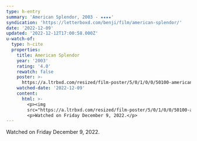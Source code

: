 ```yaml
---
type: h-entry
summary: 'American Splendor, 2003 - ★★★★'
syndication: 'https://letterboxd.com/benji/film/american-splendor/'
date: '2022-12-09'
updated: '2022-12-12T17:00:58.000Z'
u-watch-of:
  type: h-cite
  properties:
    title: American Splendor
    year: '2003'
    rating: '4.0'
    rewatch: false
    poster: >-
      https://a.ltrbxd.com/resized/film-poster/5/0/1/0/0/50100-american-splendor-0-600-0-900-crop.jpg?v=3f0871bd2c
    watched-date: '2022-12-09'
    content:
      html: >-
        <p><img
        src="https://a.ltrbxd.com/resized/film-poster/5/0/1/0/0/50100-american-splendor-0-600-0-900-crop.jpg?v=3f0871bd2c"/></p>
        <p>Watched on Friday December 9, 2022.</p>
---
```

Watched on Friday December 9, 2022.
